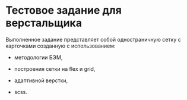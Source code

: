# Тестовое задание для верстальщика


Выполненное задание представляет собой одностраничную сетку с карточками созданную с использованием:

- методологии БЭМ,

- построения сетки на flex и grid,

- адаптивной верстки,

- scss.